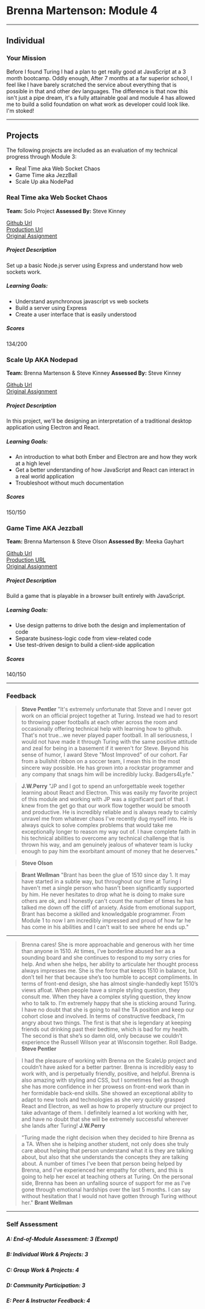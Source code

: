 # Brenna Martenson: Module 4
____
## Individual

### Your Mission

  Before I found Turing I had a plan to get really good at JavaScript at a 3 month bootcamp. Oddly enough, After 7 months at a far superior school, I feel like I have barely scratched the service about everything that is possible in that and other dev languages. The difference is that now this isn't just a pipe dream, it's a fully attainable goal and module 4 has allowed me to build a solid foundation on what work as developer could look like. I'm stoked!

**************************

## Projects

The following projects are included as an evaluation of my technical progress through Module 3:
  - Real Time aka Web Socket Chaos
  - Game Time aka JezzBall
  - Scale Up aka NodePad

### Real Time aka Web Socket Chaos
**Team:** Solo Project
**Assessed By:** Steve Kinney

[Github Url](https://github.com/martensonbj/real-time)  
[Production Url](http://arcane-peak-46822.herokuapp.com/)  
[Original Assignment](https://github.com/turingschool/lesson_plans/blob/master/ruby_04-apis_and_scalability/real_time_applications_with_node.markdown)

##### Project Description  
Set up a basic Node.js server using Express and understand how web sockets work.

##### Learning Goals:  
  - Understand asynchronous javascript vs web sockets
  - Build a server using Express
  - Create a user interface that is easily understood

##### Scores  
134/200

### Scale Up AKA Nodepad
**Team:** Brenna Martenson & Steve Kinney
**Assessed By:** Steve Kinney

[Github Url](https://github.com/martensonbj/nodepad)  
[Original Assignment](https://github.com/turingschool/lesson_plans/blob/master/ruby_04-apis_and_scalability/bartleby_project.markdown)

##### Project Description  
In this project, we'll be designing an interpretation of a traditional desktop application using Electron and React.

##### Learning Goals:  
  - An introduction to what both Ember and Electron are and how they work at a high level
  - Get a better understanding of how JavaScript and React can interact in a real world application
  - Troubleshoot without much documentation

##### Scores  
150/150


### Game Time AKA Jezzball
**Team:** Brenna Martenson & Steve Olson
**Assessed By:** Meeka Gayhart

[Github Url](https://github.com/martensonbj/game_time)  
[Production URL](http://martensonbj.github.io/game_time/)  
[Original Assignment](https://github.com/turingschool/lesson_plans/blob/master/ruby_04-apis_and_scalability/gametime_project.markdown)

##### Project Description  
Build a game that is playable in a browser built entirely with JavaScript.

##### Learning Goals:  
  - Use design patterns to drive both the design and implementation of code
  - Separate business-logic code from view-related code
  - Use test-driven design to build a client-side application

##### Scores  
140/150
  ____

### Feedback  

>**Steve Pentler** "It's extremely unfortunate that Steve and I never got work on an official project together at Turing. Instead we had to resort to throwing paper footballs at each other across the room and occasionally offering technical help with learning how to github. That's not true...we never played paper football. In all seriousness, I would not have made it through Turing with the same positive attitude and zeal for being in a basement if it weren't for Steve. Beyond his sense of humor, I award Steve "Most Improved" of our cohort. Far from a bullshit ribbon on a soccer team, I mean this in the most sincere way possible. He has grown into a rockstar programmer and any company that snags him will be incredibly lucky. Badgers4Lyfe."  

>**J.W.Perry** "JP and I got to spend an unforgettable week together learning about React and Electron. This was easily my favorite project of this module and working with JP was a significant part of that. I knew from the get go that our work flow together would be smooth and productive. He is incredibly reliable and is always ready to calmly unravel me from whatever chaos I've recently dug myself into. He is always quick to solve complex problems that would take me exceptionally longer to reason my way out of. I have complete faith in his technical abilities to overcome any technical challenge that is thrown his way, and am genuinely jealous of whatever team is lucky enough to pay him the exorbitant amount of money that he deserves."  

>**Steve Olson**  

>**Brant Wellman** "Brant has been the glue of 1510 since day 1. It may have started in a subtle way, but throughout our time at Turing I haven't met a single person who hasn't been significantly supported by him. He never hesitates to drop what he is doing to make sure others are ok, and I honestly can't count the number of times he has talked me down off the cliff of anxiety. Aside from emotional support, Brant has become a skilled and knowledgable programmer. From Module 1 to now I am incredibly impressed and proud of how far he has come in his abilities and I can't wait to see where he ends up."

____
> Brenna  cares! She is more approachable and generous with her time than anyone in 1510. At times, I’ve borderline abused her as a sounding board and she continues to respond to my sorry cries for help. And when she helps, her ability to articulate her thought process always impresses me. She is the force that keeps 1510 in balance, but don’t tell her that because she’s too humble to accept compliments. In terms of front-end design, she has almost single-handedly kept 1510’s views afloat. When people have a simple styling question, they consult me. When they have a complex styling question, they know who to talk to. I’m extremely happy that she is sticking around Turing. I have no doubt that she is going to nail the TA position and keep our cohort close and involved.  In terms of constructive feedback, I’m angry about two things. The first is that she is legendary at keeping friends out drinking past their bedtime, which is bad for my health. The second is that she’s so damn old, only because we couldn’t experience the Russell Wilson year at Wisconsin together. Roll Badge. **Steve Pentler**  

>I had the pleasure of working with Brenna on the ScaleUp project and couldn’t have asked for a better partner. Brenna is incredibly easy to work with, and is perpetually friendly, positive, and helpful. Brenna is also amazing with styling and CSS, but I sometimes feel as though she has more confidence in her prowess on front-end work than in her formidable back-end skills. She showed an exceptional ability to adapt to new tools and technologies as she very quickly grasped React and Electron, as well as how to properly structure our project to take advantage of them. I definitely learned a lot working with her, and have no doubt that she will be extremely successful wherever she lands after Turing! **J.W.Perry**  

> “Turing made the right decision when they decided to hire Brenna as a TA. When she is helping another student, not only does she truly care about helping that person understand what it is they are talking about, but also that she understands the concepts they are talking about. A number of times I've been that person being helped by Brenna, and I've experienced her empathy for others, and this is going to help her excel at teaching others at Turing. On the personal side, Brenna has been an unfailing source of support for me as I've gone through emotional hardships over the last 5 months. I can say without hesitation that I would not have gotten through Turing without her." **Brant Wellman**

_____________

### Self Assessment

##### A: End-of-Module Assessment: 3 (Exempt)
##### B: Individual Work & Projects: 3
##### C: Group Work & Projects: 4 
##### D: Community Participation: 3
##### E: Peer & Instructor Feedback: 4 


